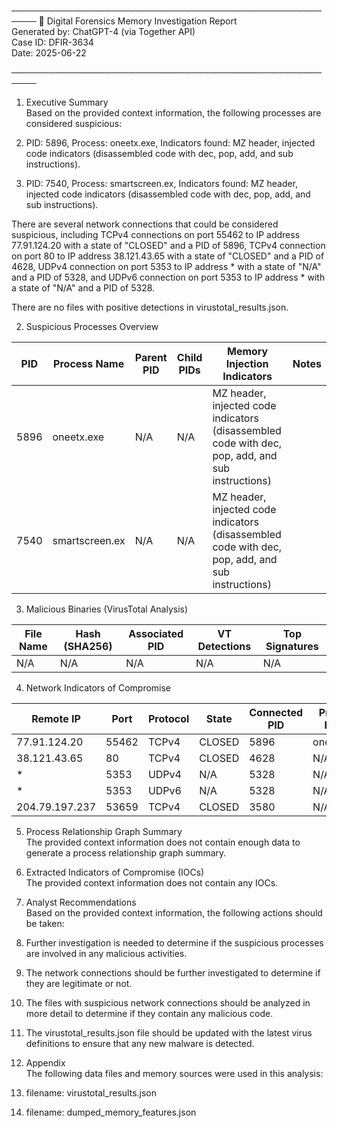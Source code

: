  ──────────────────────────────────────────────────────
📄 Digital Forensics Memory Investigation Report  
Generated by: ChatGPT-4 (via Together API)  
Case ID: DFIR-3634  
Date: 2025-06-22  

──────────────────────────────────────────────────────

1. Executive Summary  
Based on the provided context information, the following processes are considered suspicious:

1. PID: 5896, Process: oneetx.exe, Indicators found: MZ header, injected code indicators (disassembled code with dec, pop, add, and sub instructions).
2. PID: 7540, Process: smartscreen.ex, Indicators found: MZ header, injected code indicators (disassembled code with dec, pop, add, and sub instructions).

There are several network connections that could be considered suspicious, including TCPv4 connections on port 55462 to IP address 77.91.124.20 with a state of "CLOSED" and a PID of 5896, TCPv4 connection on port 80 to IP address 38.121.43.65 with a state of "CLOSED" and a PID of 4628, UDPv4 connection on port 5353 to IP address \* with a state of "N/A" and a PID of 5328, and UDPv6 connection on port 5353 to IP address \* with a state of "N/A" and a PID of 5328.

There are no files with positive detections in virustotal_results.json.

2. Suspicious Processes Overview  

| PID  | Process Name | Parent PID | Child PIDs | Memory Injection Indicators | Notes |
|------|--------------|------------|------------|-----------------------------|-------|
| 5896 | oneetx.exe  | N/A        | N/A        | MZ header, injected code indicators (disassembled code with dec, pop, add, and sub instructions) |  |
| 7540 | smartscreen.ex | N/A        | N/A        | MZ header, injected code indicators (disassembled code with dec, pop, add, and sub instructions) |  |

3. Malicious Binaries (VirusTotal Analysis)  

| File Name | Hash (SHA256) | Associated PID | VT Detections | Top Signatures |
|----------|----------------|----------------|----------------|----------------|
| N/A      | N/A           | N/A           | N/A           | N/A           |

4. Network Indicators of Compromise  

| Remote IP | Port | Protocol | State | Connected PID | Process Name | Process Relationships |
|-----------|------|----------|-------|----------------|---------------|------------------------|
| 77.91.124.20 | 55462 | TCPv4 | CLOSED | 5896 | oneetx.exe | N/A |
| 38.121.43.65 | 80 | TCPv4 | CLOSED | 4628 | N/A | N/A |
| \* | 5353 | UDPv4 | N/A | 5328 | N/A | N/A |
| \* | 5353 | UDPv6 | N/A | 5328 | N/A | N/A |
| 204.79.197.237 | 53659 | TCPv4 | CLOSED | 3580 | N/A | N/A |

5. Process Relationship Graph Summary  
The provided context information does not contain enough data to generate a process relationship graph summary.

6. Extracted Indicators of Compromise (IOCs)  
The provided context information does not contain any IOCs.

7. Analyst Recommendations  
Based on the provided context information, the following actions should be taken:

1. Further investigation is needed to determine if the suspicious processes are involved in any malicious activities.
2. The network connections should be further investigated to determine if they are legitimate or not.
3. The files with suspicious network connections should be analyzed in more detail to determine if they contain any malicious code.
4. The virustotal_results.json file should be updated with the latest virus definitions to ensure that any new malware is detected.

8. Appendix  
The following data files and memory sources were used in this analysis:

1. filename: virustotal_results.json
2. filename: dumped_memory_features.json